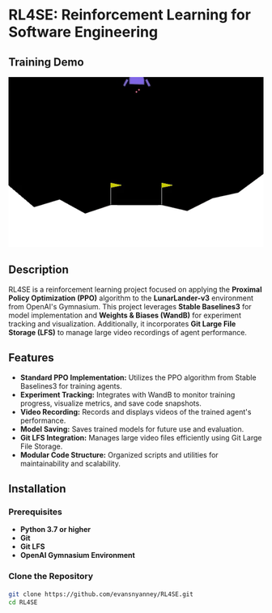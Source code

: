 # RL4SE: Reinforcement Learning for Software Engineering


## Training Demo

![RL4SE Agent Training Demo](https://github.com/evansnyanney/RL4SE/blob/main/training-demo.gif?raw=true)
## Description

RL4SE is a reinforcement learning project focused on applying the **Proximal Policy Optimization (PPO)** algorithm to the **LunarLander-v3** environment from OpenAI's Gymnasium. This project leverages **Stable Baselines3** for model implementation and **Weights & Biases (WandB)** for experiment tracking and visualization. Additionally, it incorporates **Git Large File Storage (LFS)** to manage large video recordings of agent performance.

## Features

- **Standard PPO Implementation:** Utilizes the PPO algorithm from Stable Baselines3 for training agents.
- **Experiment Tracking:** Integrates with WandB to monitor training progress, visualize metrics, and save code snapshots.
- **Video Recording:** Records and displays videos of the trained agent's performance.
- **Model Saving:** Saves trained models for future use and evaluation.
- **Git LFS Integration:** Manages large video files efficiently using Git Large File Storage.
- **Modular Code Structure:** Organized scripts and utilities for maintainability and scalability.


## Installation

### Prerequisites

- **Python 3.7 or higher**
- **Git**
- **Git LFS**
- **OpenAI Gymnasium Environment**

### Clone the Repository

```bash
git clone https://github.com/evansnyanney/RL4SE.git
cd RL4SE
